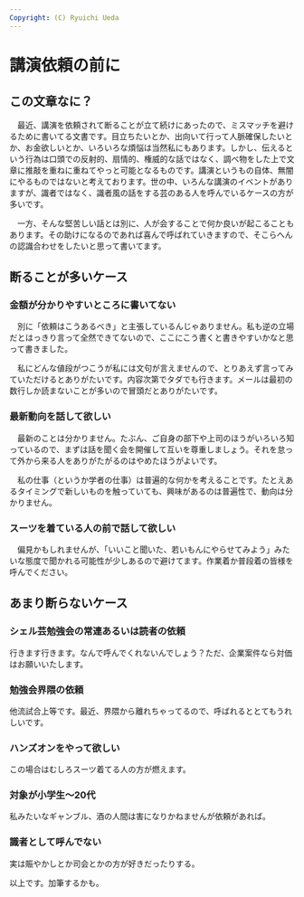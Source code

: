 ```yaml
---
Copyright: (C) Ryuichi Ueda
---
```


# 講演依頼の前に

## この文章なに？

　最近、講演を依頼されて断ることが立て続けにあったので、ミスマッチを避けるために書いてる文書です。目立ちたいとか、出向いて行って人脈確保したいとか、お金欲しいとか、いろいろな煩悩は当然私にもあります。しかし、伝えるという行為は口頭での反射的、扇情的、権威的な話ではなく、調べ物をした上で文章に推敲を重ねに重ねてやっと可能となるものです。講演というもの自体、無闇にやるものではないと考えております。世の中、いろんな講演のイベントがありますが、識者ではなく、識者風の話をする芸のある人を呼んでいるケースの方が多いです。

　一方、そんな堅苦しい話とは別に、人が会することで何か良いが起こることもあります。その助けになるのであれば喜んで呼ばれていきますので、そこらへんの認識合わせをしたいと思って書いてます。

## 断ることが多いケース

### 金額が分かりやすいところに書いてない

　別に「依頼はこうあるべき」と主張しているんじゃありません。私も逆の立場だとはっきり言って全然できてないので、ここにこう書くと書きやすいかなと思って書きました。

　私にどんな値段がつこうが私には文句が言えませんので、とりあえず言ってみていただけるとありがたいです。内容次第でタダでも行きます。メールは最初の数行しか読まないことが多いので冒頭だとありがたいです。

### 最新動向を話して欲しい

　最新のことは分かりません。たぶん、ご自身の部下や上司のほうがいろいろ知っているので、まずは話を聞く会を開催して互いを尊重しましょう。それを怠って外から来る人をありがたがるのはやめたほうがよいです。

　私の仕事（というか学者の仕事）は普遍的な何かを考えることです。たとえあるタイミングで新しいものを触っていても、興味があるのは普遍性で、動向は分かりません。


### スーツを着ている人の前で話して欲しい

　偏見かもしれませんが、「いいこと聞いた、若いもんにやらせてみよう」みたいな態度で聞かれる可能性が少しあるので避けてます。作業着か普段着の皆様を呼んでください。

## あまり断らないケース

### シェル芸勉強会の常連あるいは読者の依頼

行きます行きます。なんで呼んでくれないんでしょう？ただ、企業案件なら対価はお願いいたします。

### 勉強会界隈の依頼

他流試合上等です。最近、界隈から離れちゃってるので、呼ばれるととてもうれしいです。

### ハンズオンをやって欲しい

この場合はむしろスーツ着てる人の方が燃えます。

### 対象が小学生〜20代

私みたいなギャンブル、酒の人間は害になりかねませんが依頼があれば。

### 識者として呼んでない

実は賑やかしとか司会とかの方が好きだったりする。


以上です。加筆するかも。
